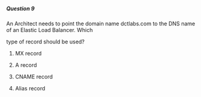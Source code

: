##### Question 9


An Architect needs to point the domain name dctlabs.com to the DNS name of an Elastic Load Balancer. Which


type of record should be used?


1. MX record

2. A record

3. CNAME record

4. Alias record


